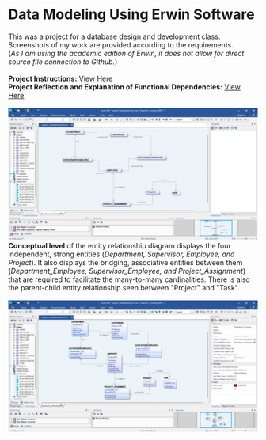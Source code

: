 # Data Modeling Using Erwin Software
This was a project for a database design and development class. <br>
Screenshots of my work are provided according to the requirements. <br> 
(_As I am using the academic edition of Erwin, it does not allow for direct source file connection to Github._) <br><br>
**Project Instructions:** [View Here](/CIS3050-Project1_Fall_2023.pdf) <br>
**Project Reflection and Explanation of Functional Dependencies:** [View Here](https://github.com/sebastian-huynh/erwin-data-models/blob/9fb5132bcc191d736eebcc0142521b0424a3f917/EERD%20Functional%20Dependency%20Report.pdf) <br><br>
![Conceptual Model Image](https://github.com/sebastian-huynh/erwin-data-models/blob/239b3938574ee3e6e945bee849fc88ee2e896283/ERD%20conceptual%20view.png) <br>
**Conceptual level** of the entity relationship diagram displays the four independent, strong entities (_Department, Supervisor, Employee, and Project_). It also displays the bridging, associative entities between them (_Department_Employee, Supervisor_Employee, and Project_Assignment_) that are required to facilitate the many-to-many cardinalities. There is also the parent-child entity relationship seen between "Project" and "Task". <br><br>
![Logical Model Image](https://github.com/sebastian-huynh/erwin-data-models/blob/f51331a09ecd8196e35947fd267548b855da5bef/ERD%20logical%20view.png)
